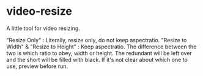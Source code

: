 # video-resize
A little tool for video resizing.

"Resize Only" : Literally, resize only, do not keep aspectratio.
"Resize to Width" & "Resize to Height" : Keep aspectratio. The difference between the two is which ratio to obey, width or height. The redundant will be left over and the short will be filled with black.
If it's not clear about which one to use, preview before run.

